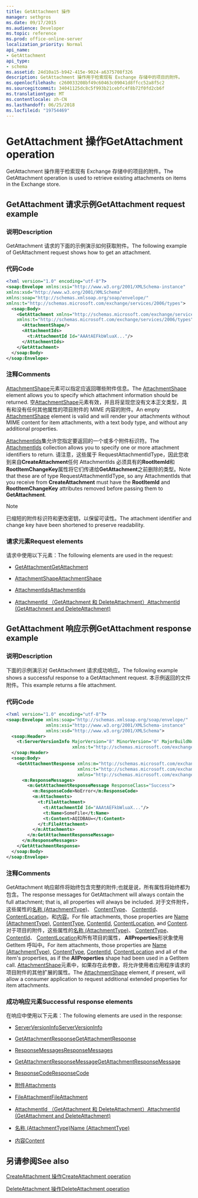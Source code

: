 ```yaml
---
title: GetAttachment 操作
manager: sethgros
ms.date: 09/17/2015
ms.audience: Developer
ms.topic: reference
ms.prod: office-online-server
localization_priority: Normal
api_name:
- GetAttachment
api_type:
- schema
ms.assetid: 24d10a15-b942-415e-9024-a6375708f326
description: GetAttachment 操作用于检索现有 Exchange 存储中的项目的附件。
ms.openlocfilehash: c260033208bf49c60463c09041d8ffcc52a8f5c2
ms.sourcegitcommit: 34041125dc8c5f993b21cebfc4f8b72f0fd2cb6f
ms.translationtype: MT
ms.contentlocale: zh-CN
ms.lasthandoff: 06/25/2018
ms.locfileid: "19754469"
---
```

# <a name="getattachment-operation"></a><span data-ttu-id="86021-103">GetAttachment 操作</span><span class="sxs-lookup"><span data-stu-id="86021-103">GetAttachment operation</span></span>

<span data-ttu-id="86021-104">GetAttachment 操作用于检索现有 Exchange 存储中的项目的附件。</span><span class="sxs-lookup"><span data-stu-id="86021-104">The GetAttachment operation is used to retrieve existing attachments on items in the Exchange store.</span></span>
  
## <a name="getattachment-request-example"></a><span data-ttu-id="86021-105">GetAttachment 请求示例</span><span class="sxs-lookup"><span data-stu-id="86021-105">GetAttachment request example</span></span>

### <a name="description"></a><span data-ttu-id="86021-106">说明</span><span class="sxs-lookup"><span data-stu-id="86021-106">Description</span></span>

<span data-ttu-id="86021-107">GetAttachment 请求的下面的示例演示如何获取附件。</span><span class="sxs-lookup"><span data-stu-id="86021-107">The following example of GetAttachment request shows how to get an attachment.</span></span>
  
### <a name="code"></a><span data-ttu-id="86021-108">代码</span><span class="sxs-lookup"><span data-stu-id="86021-108">Code</span></span>

```XML
<?xml version="1.0" encoding="utf-8"?>
<soap:Envelope xmlns:xsi="http://www.w3.org/2001/XMLSchema-instance"
xmlns:xsd="http://www.w3.org/2001/XMLSchema"
xmlns:soap="http://schemas.xmlsoap.org/soap/envelope/"
xmlns:t="http://schemas.microsoft.com/exchange/services/2006/types">
  <soap:Body>
    <GetAttachment xmlns="http://schemas.microsoft.com/exchange/services/2006/messages"
    xmlns:t="http://schemas.microsoft.com/exchange/services/2006/types">
      <AttachmentShape/>
      <AttachmentIds>
        <t:AttachmentId Id="AAAtAEFkbWluaX..."/>
      </AttachmentIds>
    </GetAttachment>
  </soap:Body>
</soap:Envelope>
```

### <a name="comments"></a><span data-ttu-id="86021-109">注释</span><span class="sxs-lookup"><span data-stu-id="86021-109">Comments</span></span>

<span data-ttu-id="86021-110">[AttachmentShape](attachmentshape.md)元素可以指定应返回哪些附件信息。</span><span class="sxs-lookup"><span data-stu-id="86021-110">The [AttachmentShape](attachmentshape.md) element allows you to specify which attachment information should be returned.</span></span> <span data-ttu-id="86021-111">空[AttachmentShape](attachmentshape.md)元素有效，并且将呈现您没有文本正文类型，具有和没有任何其他属性的项目附件的 MIME 内容的附件。</span><span class="sxs-lookup"><span data-stu-id="86021-111">An empty [AttachmentShape](attachmentshape.md) element is valid and will render your attachments without MIME content for item attachments, with a text body type, and without any additional properties.</span></span> 
  
<span data-ttu-id="86021-112">[AttachmentIds](attachmentids.md)集允许您指定要返回的一个或多个附件标识符。</span><span class="sxs-lookup"><span data-stu-id="86021-112">The [AttachmentIds](attachmentids.md) collection allows you to specify one or more attachment identifiers to return.</span></span> <span data-ttu-id="86021-113">请注意，这些属于 RequestAttachmentIdType，因此您收到来自**CreateAttachment**任何 AttachmentIds 必须具有的**RootItemId**和**RootItemChangeKey**属性将它们传递给**GetAttachment**之前删除的类型。</span><span class="sxs-lookup"><span data-stu-id="86021-113">Note that these are of type RequestAttachmentIdType, so any AttachmentIds that you receive from **CreateAttachment** must have the **RootItemId** and **RootItemChangeKey** attributes removed before passing them to **GetAttachment**.</span></span>
  
> [!NOTE]
> <span data-ttu-id="86021-114">已缩短的附件标识符和更改密钥，以保留可读性。</span><span class="sxs-lookup"><span data-stu-id="86021-114">The attachment identifier and change key have been shortened to preserve readability.</span></span> 
  
### <a name="request-elements"></a><span data-ttu-id="86021-115">请求元素</span><span class="sxs-lookup"><span data-stu-id="86021-115">Request elements</span></span>

<span data-ttu-id="86021-116">请求中使用以下元素：</span><span class="sxs-lookup"><span data-stu-id="86021-116">The following elements are used in the request:</span></span>
  
- [<span data-ttu-id="86021-117">GetAttachment</span><span class="sxs-lookup"><span data-stu-id="86021-117">GetAttachment</span></span>](getattachment.md)
    
- [<span data-ttu-id="86021-118">AttachmentShape</span><span class="sxs-lookup"><span data-stu-id="86021-118">AttachmentShape</span></span>](attachmentshape.md)
    
- [<span data-ttu-id="86021-119">AttachmentIds</span><span class="sxs-lookup"><span data-stu-id="86021-119">AttachmentIds</span></span>](attachmentids.md)
    
- [<span data-ttu-id="86021-120">AttachmentId （GetAttachment 和 DeleteAttachment）</span><span class="sxs-lookup"><span data-stu-id="86021-120">AttachmentId (GetAttachment and DeleteAttachment)</span></span>](attachmentid-getattachment-and-deleteattachment.md)
    
## <a name="getattachment-response-example"></a><span data-ttu-id="86021-121">GetAttachment 响应示例</span><span class="sxs-lookup"><span data-stu-id="86021-121">GetAttachment response example</span></span>

### <a name="description"></a><span data-ttu-id="86021-122">说明</span><span class="sxs-lookup"><span data-stu-id="86021-122">Description</span></span>

<span data-ttu-id="86021-123">下面的示例演示对 GetAttachment 请求成功响应。</span><span class="sxs-lookup"><span data-stu-id="86021-123">The following example shows a successful response to a GetAttachment request.</span></span> <span data-ttu-id="86021-124">本示例返回的文件附件。</span><span class="sxs-lookup"><span data-stu-id="86021-124">This example returns a file attachment.</span></span>
  
### <a name="code"></a><span data-ttu-id="86021-125">代码</span><span class="sxs-lookup"><span data-stu-id="86021-125">Code</span></span>

```XML
<?xml version="1.0" encoding="utf-8"?>
<soap:Envelope xmlns:soap="http://schemas.xmlsoap.org/soap/envelope/" 
               xmlns:xsi="http://www.w3.org/2001/XMLSchema-instance" 
               xmlns:xsd="http://www.w3.org/2001/XMLSchema">
  <soap:Header>
    <t:ServerVersionInfo MajorVersion="8" MinorVersion="0" MajorBuildNumber="662" MinorBuildNumber="0" 
                         xmlns:t="http://schemas.microsoft.com/exchange/services/2006/types"/>
  </soap:Header>
  <soap:Body>
    <GetAttachmentResponse xmlns:m="http://schemas.microsoft.com/exchange/services/2006/messages" 
                           xmlns:t="http://schemas.microsoft.com/exchange/services/2006/types" 
                           xmlns="http://schemas.microsoft.com/exchange/services/2006/messages">
      <m:ResponseMessages>
        <m:GetAttachmentResponseMessage ResponseClass="Success">
          <m:ResponseCode>NoError</m:ResponseCode>
          <m:Attachments>
            <t:FileAttachment>
              <t:AttachmentId Id="AAAtAEFkbWluaX..."/>
              <t:Name>SomeFile</t:Name>
              <t:Content>AQIDBAU=</t:Content>
            </t:FileAttachment>
          </m:Attachments>
        </m:GetAttachmentResponseMessage>
      </m:ResponseMessages>
    </GetAttachmentResponse>
  </soap:Body>
</soap:Envelope>
```

### <a name="comments"></a><span data-ttu-id="86021-126">注释</span><span class="sxs-lookup"><span data-stu-id="86021-126">Comments</span></span>

<span data-ttu-id="86021-127">GetAttachment 响应邮件将始终包含完整的附件;也就是说，所有属性将始终都为包含。</span><span class="sxs-lookup"><span data-stu-id="86021-127">The response messages for GetAttachment will always contain the full attachment; that is, all properties will always be included.</span></span> <span data-ttu-id="86021-128">对于文件附件，这些属性的[名称 (AttachmentType)](name-attachmenttype.md)、 [ContentType](contenttype.md)、 [ContentId](contentid.md)、 [ContentLocation](contentlocation.md)，和[内容](content.md)。</span><span class="sxs-lookup"><span data-stu-id="86021-128">For file attachments, those properties are [Name (AttachmentType)](name-attachmenttype.md), [ContentType](contenttype.md), [ContentId](contentid.md), [ContentLocation](contentlocation.md), and [Content](content.md).</span></span> <span data-ttu-id="86021-129">对于项目的附件，这些属性的[名称 (AttachmentType)](name-attachmenttype.md)、 [ContentType](contenttype.md)、 [ContentId](contentid.md)、 [ContentLocation](contentlocation.md)和所有项目的属性， **AllProperties**形状象使用 GetItem 呼叫中。</span><span class="sxs-lookup"><span data-stu-id="86021-129">For item attachments, those properties are [Name (AttachmentType)](name-attachmenttype.md), [ContentType](contenttype.md), [ContentId](contentid.md), [ContentLocation](contentlocation.md) and all of the item's properties, as if the **AllProperties** shape had been used in a GetItem call.</span></span> <span data-ttu-id="86021-130">[AttachmentShape](attachmentshape.md)元素中，如果存在此参数，将允许使用者应用程序请求的项目附件的其他扩展的属性。</span><span class="sxs-lookup"><span data-stu-id="86021-130">The [AttachmentShape](attachmentshape.md) element, if present, will allow a consumer application to request additional extended properties for item attachments.</span></span> 
  
### <a name="successful-response-elements"></a><span data-ttu-id="86021-131">成功响应元素</span><span class="sxs-lookup"><span data-stu-id="86021-131">Successful response elements</span></span>

<span data-ttu-id="86021-132">在响应中使用以下元素：</span><span class="sxs-lookup"><span data-stu-id="86021-132">The following elements are used in the response:</span></span>
  
- [<span data-ttu-id="86021-133">ServerVersionInfo</span><span class="sxs-lookup"><span data-stu-id="86021-133">ServerVersionInfo</span></span>](serverversioninfo.md)
    
- [<span data-ttu-id="86021-134">GetAttachmentResponse</span><span class="sxs-lookup"><span data-stu-id="86021-134">GetAttachmentResponse</span></span>](getattachmentresponse.md)
    
- [<span data-ttu-id="86021-135">ResponseMessages</span><span class="sxs-lookup"><span data-stu-id="86021-135">ResponseMessages</span></span>](responsemessages.md)
    
- [<span data-ttu-id="86021-136">GetAttachmentResponseMessage</span><span class="sxs-lookup"><span data-stu-id="86021-136">GetAttachmentResponseMessage</span></span>](getattachmentresponsemessage.md)
    
- [<span data-ttu-id="86021-137">ResponseCode</span><span class="sxs-lookup"><span data-stu-id="86021-137">ResponseCode</span></span>](responsecode.md)
    
- [<span data-ttu-id="86021-138">附件</span><span class="sxs-lookup"><span data-stu-id="86021-138">Attachments</span></span>](attachments-ex15websvcsotherref.md)
    
- [<span data-ttu-id="86021-139">FileAttachment</span><span class="sxs-lookup"><span data-stu-id="86021-139">FileAttachment</span></span>](fileattachment.md)
    
- [<span data-ttu-id="86021-140">AttachmentId （GetAttachment 和 DeleteAttachment）</span><span class="sxs-lookup"><span data-stu-id="86021-140">AttachmentId (GetAttachment and DeleteAttachment)</span></span>](attachmentid-getattachment-and-deleteattachment.md)
    
- [<span data-ttu-id="86021-141">名称 (AttachmentType)</span><span class="sxs-lookup"><span data-stu-id="86021-141">Name (AttachmentType)</span></span>](name-attachmenttype.md)
    
- [<span data-ttu-id="86021-142">内容</span><span class="sxs-lookup"><span data-stu-id="86021-142">Content</span></span>](content.md)
    
## <a name="see-also"></a><span data-ttu-id="86021-143">另请参阅</span><span class="sxs-lookup"><span data-stu-id="86021-143">See also</span></span>



[<span data-ttu-id="86021-144">CreateAttachment 操作</span><span class="sxs-lookup"><span data-stu-id="86021-144">CreateAttachment operation</span></span>](createattachment-operation.md)
  
[<span data-ttu-id="86021-145">DeleteAttachment 操作</span><span class="sxs-lookup"><span data-stu-id="86021-145">DeleteAttachment operation</span></span>](deleteattachment-operation.md)

